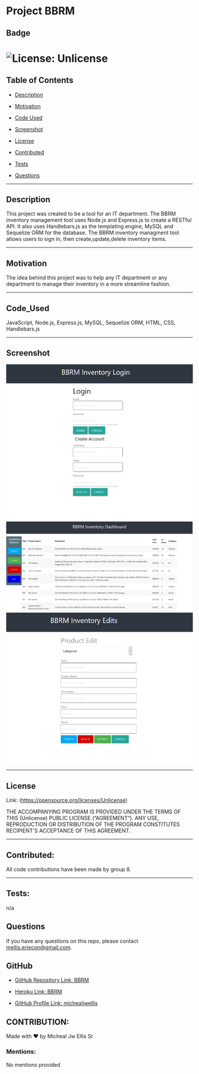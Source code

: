 # Project BBRM

## Badge

# ![License: Unlicense](https://img.shields.io/badge/license-Unlicense-red.svg)

## Table of Contents

- [Description](#description)

- [Motivation](#motivation)

- [Code Used](#code_used)

- [Screenshot](#screenshot)

- [License](#license)

- [Contributed](#contributed)

- [Tests](#tests)

- [Questions](#questions)

---

## Description

This project was created to be a tool for an IT department. The BBRM inventory management tool uses Node.js and Express.js to create a RESTful API. It also uses Handlebars.js as the templating engine, MySQL and Sequelize ORM for the database. The BBRM inventory managment tool allows users to sign in, then create,update,delete inventory items.

---

## Motivation

The idea behind this project was to help any IT department or any department to manage their inventory in a more streamline fashion.

---

## Code_Used

JavaScript, Node.js, Express.js, MySQL, Sequelize ORM, HTML, CSS, Handlebars.js

---

## Screenshot

![Login Page](assets\images\Login.jpg)
![Dashboard](assets\images\Dash.jpg)
![CRUD](assets\images\CRUD.jpg)

---

## License

Link: (https://opensource.org/licenses/Unlicense)

THE ACCOMPANYING PROGRAM IS PROVIDED UNDER THE TERMS OF THIS (Unlicense) PUBLIC LICENSE (“AGREEMENT”). ANY USE, REPRODUCTION OR DISTRIBUTION OF THE PROGRAM CONSTITUTES RECIPIENT'S ACCEPTANCE OF THIS AGREEMENT.

---

## Contributed:

All code contributions have been made by group 8.

---

## Tests:

n/a

## Questions

If you have any questions on this repo, please contact mellis.eriecon@gmail.com.

## GitHub

- [GitHub Repository Link: BBRM](https://github.com/michealjwellis/BBRM)

- [Heroku Link: BBRM](https://bbrm.herokuapp.com/)

- [GitHub Profile Link: michealjwellis](https://github.com/michealjwellis)

## CONTRIBUTION:

Made with ❤️ by Micheal Jw Ellis Sr

### Mentions:

No mentions provided
